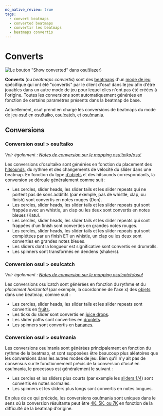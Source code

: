 ```yaml
---
no_native_review: true
tags:
  - convert beatmaps
  - converted beatmaps
  - convertir les beatmaps
  - beatmaps convertis
---
```


# Converts

![Le bouton \"Show converted\" dans osu!(lazer)](img/show-converted-button.png "Le bouton \"Show converted\" dans osu!(lazer)")

**Converts** (ou *beatmaps convertis*) sont des [beatmaps](/wiki/Beatmap) d'un [mode de jeu](/wiki/Game_mode) spécifique qui ont été "convertis" par le client d'osu! dans le jeu afin d'être jouables dans un autre mode de jeu pour lequel elles n'ont pas été créées à l'origine. Toutes les conversions sont automatiquement générées en fonction de certains paramètres présents dans la beatmap de base.

Actuellement, osu! prend en charge les conversions de beatmaps du mode de jeu [osu!](/wiki/Game_mode/osu!) en [osu!taiko](/wiki/Game_mode/osu!taiko), [osu!catch](/wiki/Game_mode/osu!catch), et [osu!mania](/wiki/Game_mode/osu!mania).

## Conversions

### Conversion osu! > osu!taiko

*Voir également : [Notes de conversion sur le mapping osu!taiko/osu!](/wiki/Game_mode/osu!taiko#conversion-des-beatmaps-osu!->-osu!taiko)*

Les conversions d'osu!taiko sont générées en fonction du placement des [hitsounds](/wiki/Beatmapping/Hitsound), du rythme et des changements de vélocité du slider dans une beatmap. En fonction du type [d'objets](/wiki/Gameplay/Hit_object) et des hitsounds correspondants, la conversion se déroule généralement comme suit :

- Les cercles, slider heads, les slider tails et les slider repeats qui ne portent pas de sons additifs (par exemple, pas de whistle, clap, ou finish) sont convertis en notes rouges (Don).
- Les cercles, slider heads, les slider tails et les slider repeats qui sont frappés avec un whistle, un clap ou les deux sont convertis en notes bleues (Katu).
- Les cercles, slider heads, les slider tails et les slider repeats qui sont frappées d'un finish sont converties en grandes notes rouges.
- Les cercles, slider heads, les slider tails et les slider repeats qui sont complétées par un finish ET un whistle, un clap ou les deux sont converties en grandes notes bleues.
- Les sliders dont la longueur est significative sont convertis en drumrolls.
- Les spinners sont transformés en dendens (shakers).

### Conversion osu! > osu!catch

*Voir également : [Notes de conversion sur le mapping osu!catch/osu!](/wiki/Game_mode/osu!catch#conversion-osu!->-osu!catch)*

Les conversions osu!catch sont générées en fonction du rythme et du *placement horizontal* (par exemple, la coordonnée de l'axe x) des [objets](/wiki/Gameplay/Hit_object) dans une beatmap, comme suit :

- Les cercles, slider heads, les slider tails et les slider repeats sont convertis en [fruits](/wiki/Gameplay/Hit_object/Fruit).
- Les ticks du slider sont convertis en [juice drops](/wiki/Gameplay/Hit_object/Juice_stream#drop).
- Les slider paths sont converties en [droplets](/wiki/Gameplay/Hit_object/Juice_stream#droplet).
- Les spinners sont convertis en [bananes](/wiki/Gameplay/Hit_object/Banana).

### Conversion osu! > osu!mania

Les conversions osu!mania sont générées principalement en fonction du rythme de la beatmap, et sont supposées être beaucoup plus aléatoires que les conversions dans les autres modes de jeu. Bien qu'il n'y ait pas de consensus sur le fonctionnement précis de la conversion d'osu! en osu!mania, le processus est généralement le suivant :

- Les cercles et les sliders plus courts (par exemple les [sliders 1/4](/wiki/Client/Beatmap_editor/Beat_snap_divisor)) sont convertis en notes normales.
- Les spinners et les sliders plus longs sont convertis en notes longues.

En plus de ce qui précède, les conversions osu!mania sont uniques dans le sens où la conversion résultante peut être [4K, 5K, ou 7K](/wiki/Gameplay/Game_modifier/xK) en fonction de la difficulté de la beatmap d'origine.
